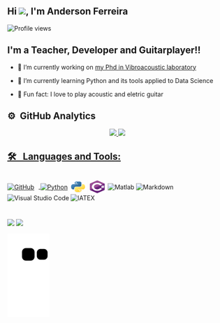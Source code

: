 ## Hi <img src="https://raw.githubusercontent.com/kaueMarques/kaueMarques/master/hi.gif" width="30px">, I'm Anderson Ferreira</h1>
<p align="left"> <img src="https://komarev.com/ghpvc/?username=anderson-ferreira-83&color=yellow" alt="Profile views" />
  
## I'm a Teacher, Developer  and  Guitarplayer!!

- 🔬 I’m currently working on [my Phd in Vibroacoustic laboratory](https://www.fem.unicamp.br/index.php/pt-br/lva-home)

- 🌱 I’m currently learning Python and its tools applied to Data Science

- 🎸 Fun fact: I love to play acoustic and eletric guitar

## ⚙️ &nbsp;GitHub Analytics
  
<div align="center">
  <a href="https://github.com/anderson-ferreira-83">
  <img height="180em" src="https://github-readme-stats.vercel.app/api?username=anderson-ferreira-83&show_icons=true&theme=merko&include_all_commits=true&count_private=true"/>
  <img height="180em" src="https://github-readme-stats.vercel.app/api/top-langs/?username=anderson-ferreira-83&layout=compact&langs_count=7&theme=merko"/>
</div>
  


  
## 🛠 &nbsp; Languages and Tools:
<div style="display: inline_block"><br>
  
  <img align="center" alt="GitHub" width="26px" src="https://user-images.githubusercontent.com/3369400/139447912-e0f43f33-6d9f-45f8-be46-2df5bbc91289.png" style="padding-right:10px;"/>
  <a href="https://git-scm.com/" target="_blank" rel="noreferrer"> <img align="center" alt="Python" height="30" width="40" src="https://www.vectorlogo.zone/logos/git-scm/git-scm-icon.svg" alt="git" width="40" height="40"/></a>
  <img align="center" alt="Python" height="30" width="40" src="https://raw.githubusercontent.com/devicons/devicon/master/icons/python/python-original.svg">
  <img align="center" alt="Csharp" height="30" width="40" src="https://raw.githubusercontent.com/devicons/devicon/master/icons/csharp/csharp-original.svg">
  <img align="center" alt="Matlab" width="40px" src="https://upload.wikimedia.org/wikipedia/commons/2/21/Matlab_Logo.png" alt="matlab" width="40" height="40"/>
  <img align="center" alt="Markdown" height="25" width="118" src="https://img.shields.io/badge/-Markdown-05122A?style=flat&logo=markdown">
  <img align="center" alt="Visual Studio Code" height="50" width="50" src="https://cdn.jsdelivr.net/gh/devicons/devicon/icons/vscode/vscode-original.svg">
  <img align="center" alt="lATEX" height="50" width="50" src="https://upload.wikimedia.org/wikipedia/commons/archive/9/95/20150628071627%21TeXShop_icon.png">
  </div>
<br />

  ###
<div> 
  <a href="https://www.linkedin.com/in/anderson-ferreira-1a473138/" target="_blank"><img src="https://img.shields.io/badge/-LinkedIn-%230077B5?style=for-the-badge&logo=linkedin&logoColor=white" target="_blank"></a>   
  <a href = "mailto:anderson.ferreira.fem.unicamp@gmail.com"><img src="https://img.shields.io/badge/-Gmail-%23333?style=for-the-badge&logo=gmail&logoColor=white" target="_blank"></a> 
  
  ![Snake animation](https://github.com/rafaballerini/rafaballerini/blob/output/github-contribution-grid-snake.svg) 
  
</div>

  
  

  <!--

  ![Profile views](https://gpvc.arturio.dev/[anderson-ferreira-83])

**anderson-ferreira-83/anderson-ferreira-83** is a ✨ _special_ ✨ repository because its `README.md` (this file) appears on your GitHub profile.

Here are some ideas to get you started:

- 🔭 I’m currently working on ...
- 🌱 I’m currently learning ...
- 👯 I’m looking to collaborate on ...
- 🤔 I’m looking for help with ...
- 💬 Ask me about ...
- 📫 How to reach me: ...
- 😄 Pronouns: ...
- ⚡ Fun fact: ...
-->
